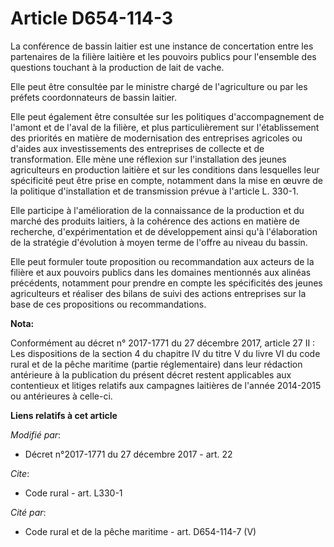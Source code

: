 # Article D654-114-3

La conférence de bassin laitier est une instance de concertation entre les partenaires de la filière laitière et les pouvoirs
publics pour l'ensemble des questions touchant à la production de lait de vache.

Elle peut être consultée par le ministre chargé de l'agriculture ou par les préfets coordonnateurs de bassin laitier.

Elle peut également être consultée sur les politiques d'accompagnement de l'amont et de l'aval de la filière, et plus
particulièrement sur l'établissement des priorités en matière de modernisation des entreprises agricoles ou d'aides aux
investissements des entreprises de collecte et de transformation. Elle mène une réflexion sur l'installation des jeunes
agriculteurs en production laitière et sur les conditions dans lesquelles leur spécificité peut être prise en compte,
notamment dans la mise en œuvre de la politique d'installation et de transmission prévue à l'article L. 330-1.

Elle participe à l'amélioration de la connaissance de la production et du marché des produits laitiers, à la cohérence des
actions en matière de recherche, d'expérimentation et de développement ainsi qu'à l'élaboration de la stratégie d'évolution à
moyen terme de l'offre au niveau du bassin.

Elle peut formuler toute proposition ou recommandation aux acteurs de la filière et aux pouvoirs publics dans les domaines
mentionnés aux alinéas précédents, notamment pour prendre en compte les spécificités des jeunes agriculteurs et réaliser des
bilans de suivi des actions entreprises sur la base de ces propositions ou recommandations.

**Nota:**

Conformément au décret n° 2017-1771 du 27 décembre 2017, article 27 II : Les dispositions de la section 4 du chapitre IV du
titre V du livre VI du code rural et de la pêche maritime (partie réglementaire) dans leur rédaction antérieure à la
publication du présent décret restent applicables aux contentieux et litiges relatifs aux campagnes laitières de l'année
2014-2015 ou antérieures à celle-ci.

**Liens relatifs à cet article**

_Modifié par_:

  - Décret n°2017-1771 du 27 décembre 2017 - art. 22

_Cite_:

  - Code rural - art. L330-1

_Cité par_:

  - Code rural et de la pêche maritime - art. D654-114-7 (V)
